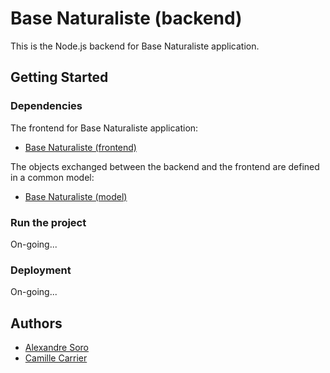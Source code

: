 # Base Naturaliste (backend)

This is the Node.js backend for Base Naturaliste application.

## Getting Started

### Dependencies

The frontend for Base Naturaliste application:

- [Base Naturaliste (frontend)](https://github.com/alexandresoro/basenaturaliste-frontend)

The objects exchanged between the backend and the frontend are defined in a common model:

- [Base Naturaliste (model)](https://github.com/alexandresoro/basenaturaliste-model)

### Run the project

On-going...

### Deployment

On-going...

## Authors

- [Alexandre Soro](https://github.com/alexandresoro)
- [Camille Carrier](https://github.com/camillecarrier)
